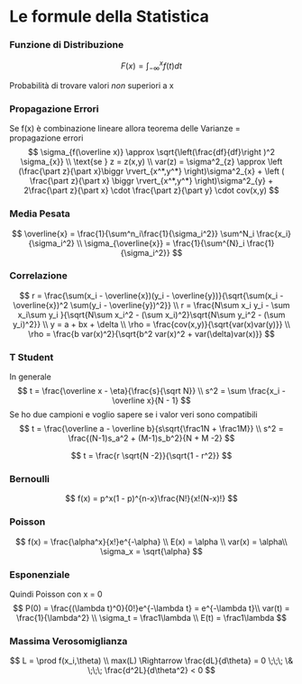 # Le formule della Statistica

### Funzione di Distribuzione

$$
F(x) = \int_{-\infty}^{x}f(t)dt
$$

Probabilità di trovare valori *non* superiori a x

### Propagazione Errori

Se f(x) è combinazione lineare allora teorema delle Varianze = propagazione errori
$$
\sigma_{f(\overline x)} \approx \sqrt{\left(\frac{df}{df}\right )^2 \sigma_{x}} \\
\text{se } z = z(x,y) \\
var(z) = \sigma^2_{z} \approx \left (\frac{\part z}{\part x}\biggr \rvert_{x^*,y^*} \right)\sigma^2_{x} + \left ( \frac{\part z}{\part x} \biggr \rvert_{x^*,y^*} \right)\sigma^2_{y} + 2\frac{\part z}{\part x} \cdot \frac{\part z}{\part y} \cdot cov(x,y)
$$

### Media Pesata

$$
\overline{x} = \frac{1}{\sum^n_i\frac{1}{\sigma_i^2}} \sum^N_i \frac{x_i}{\sigma_i^2} \\
\sigma_{\overline{x}} = \frac{1}{\sum^{N}_i \frac{1}{\sigma_i^2}}
$$

### Correlazione

$$
r = \frac{\sum(x_i - \overline{x})(y_i - \overline{y})}{\sqrt{\sum(x_i - \overline{x})^2 \sum(y_i - \overline{y})^2}} \\
r = \frac{N\sum x_i y_i - \sum x_i\sum y_i }{\sqrt{N\sum x_i^2 - (\sum x_i)^2}\sqrt{N\sum y_i^2 - (\sum y_i)^2}} \\
y = a + bx + \delta \\
\rho = \frac{cov(x,y)}{\sqrt{var(x)var(y)}}
\\
\rho = \frac{b var(x)^2}{\sqrt{b^2 var(x)^2 + var(\delta)var(x)}}
$$

### T Student

In generale
$$
t = \frac{\overline x - \eta}{\frac{s}{\sqrt N}} \\
s^2 = \sum \frac{x_i - \overline x}{N - 1}
$$
Se ho due campioni e voglio sapere se i valor veri sono compatibili
$$
t = \frac{\overline a - \overline b}{s\sqrt{\frac1N + \frac1M}} \\
s^2 = \frac{(N-1)s_a^2 + (M-1)s_b^2}{N + M -2}
$$

$$
t = \frac{r \sqrt{N -2}}{\sqrt{1 - r^2}}
$$

### Bernoulli

$$
f(x) = p^x(1 - p)^{n-x}\frac{N!}{x!(N-x)!}
$$

### Poisson

$$
f(x) = \frac{\alpha^x}{x!}e^{-\alpha} \\ E(x) = \alpha \\ var(x) = \alpha\\ \sigma_x = \sqrt{\alpha}
$$

### Esponenziale

Quindi Poisson con x = 0
$$
P(0) = \frac{(\lambda t)^0}{0!}e^{-\lambda t} = e^{-\lambda t}\\ var(t) = \frac{1}{\lambda^2} \\ \sigma_t = \frac1\lambda \\ E(t) = \frac1\lambda
$$

### Massima Verosomiglianza

$$
L = \prod f(x_i,\theta) \\ 
max(L) \Rightarrow \frac{dL}{d\theta} = 0 \;\;\; \& \;\;\; \frac{d^2L}{d\theta^2} < 0
$$
